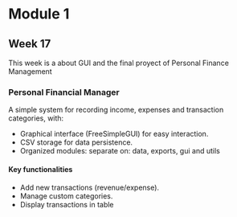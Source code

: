 # Module 1

## Week 17

This week is a about GUI and the final proyect of Personal Finance Management

### Personal Financial Manager

A simple system for recording income, expenses and transaction categories, with:

- Graphical interface (FreeSimpleGUI) for easy interaction.
- CSV storage for data persistence.
- Organized modules: separate on: data, exports, gui and utils

#### Key functionalities

- Add new transactions (revenue/expense).
- Manage custom categories.
- Display transactions in table

